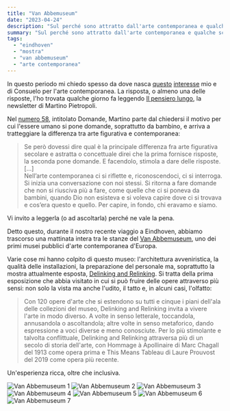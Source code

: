 ```yaml
---
title: "Van Abbemuseum"
date: "2023-04-24"
description: "Sul perché sono attratto dall'arte contemporanea e qualche scatto al museo di arte moderna di Eindhoven."
summary: "Sul perché sono attratto dall'arte contemporanea e qualche scatto al museo di arte moderna di Eindhoven."
tags: 
  - "eindhoven"
  - "mostra"
  - "van abbemuseum"
  - "arte contemporanea"
---
```


In questo periodo mi chiedo spesso da dove nasca [questo](https://www.lucamondini.it/parole/l-arte-inquieta/) [interesse](https://www.lucamondini.it/parole/per-mostre-a-milano/) mio e di Consuelo per l'arte contemporanea. La risposta, o almeno una delle risposte, l'ho trovata qualche giorno fa leggendo [Il pensiero lungo](https://martinopietropoli.substack.com/), la newsletter di Martino Pietropoli.

Nel [numero 58](https://martinopietropoli.substack.com/p/58-domande/), intitolato Domande, Martino parte dal chiedersi il motivo per cui l'essere umano si pone domande, soprattutto da bambino, e arriva a tratteggiare la differenza tra arte figurativa e contemporanea:

> Se però dovessi dire qual è la principale differenza fra arte figurativa secolare e astratta o concettuale direi che la prima fornisce risposte, la seconda pone domande. E facendolo, stimola a dare delle risposte.  
> [...]  
> Nell’arte contemporanea ci si riflette e, riconoscendoci, ci si interroga. Si inizia una conversazione con noi stessi. Si ritorna a fare domande che non si riusciva più a fare, come quelle che ci si poneva da bambini, quando Dio non esisteva e si voleva capire dove ci si trovava e cos’era questo e quello. Per capire, in fondo, chi eravamo e siamo.

Vi invito a leggerla (o ad ascoltarla) perché ne vale la pena.

Detto questo, durante il nostro recente viaggio a Eindhoven, abbiamo trascorso una mattinata intera tra le stanze del [Van Abbemuseum](https://vanabbemuseum.nl/en/), uno dei primi musei pubblici d'arte contemporanea d'Europa.

Varie cose mi hanno colpito di questo museo: l'architettura avveniristica, la qualità delle installazioni, la preparazione del personale ma, soprattutto la mostra attualmente esposta, [Delinking and Relinking](https://vanabbemuseum.nl/en/see-and-do/exhibitions-activities/delinking-and-relinking).
Si tratta della prima esposizione che abbia visitato in cui si può fruire delle opere attraverso più sensi: non solo la vista ma anche l'udito, il tatto e, in alcuni casi, l'olfatto:

> Con 120 opere d'arte che si estendono su tutti e cinque i piani dell'ala delle collezioni del museo, Delinking and Relinking invita a vivere l'arte in modo diverso. A volte in senso letterale, toccandola, annusandola o ascoltandola; altre volte in senso metaforico, dando espressione a voci diverse e meno conosciute. Per lo più stimolante e talvolta conflittuale, Delinking and Relinking attraversa più di un secolo di storia dell'arte, con Hommage à Apollinaire di Marc Chagall del 1913 come opera prima e This Means Tableau di Laure Prouvost del 2019 come opera più recente.

Un'esperienza ricca, oltre che inclusiva.

![Van Abbemuseum 1](images/IMG_0382.jpg)
![Van Abbemuseum 2](images/IMG_0385.jpg)
![Van Abbemuseum 3](images/IMG_0389.jpg)
![Van Abbemuseum 4](images/IMG_0392.jpg)
![Van Abbemuseum 5](images/IMG_0394.jpg)
![Van Abbemuseum 6](images/IMG_0396.jpg)
![Van Abbemuseum 7](images/IMG_0399.jpg)